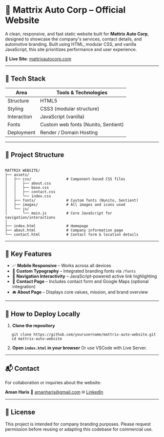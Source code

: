 # 🚗 Mattrix Auto Corp – Official Website

A clean, responsive, and fast static website built for **Mattrix Auto Corp**, designed to showcase the company's services, contact details, and automotive branding. Built using HTML, modular CSS, and vanilla JavaScript, this site prioritizes performance and user experience.

🔗 **Live Site**: [mattrixautocorp.com](https://mattrixautocorp.com/)

---

## 🧰 Tech Stack

| Area        | Tools & Technologies       |
|-------------|----------------------------|
| Structure   | HTML5                      |
| Styling     | CSS3 (modular structure)   |
| Interaction | JavaScript (vanilla)       |
| Fonts       | Custom web fonts (Nunito, Sentient) |
| Deployment  | Render / Domain Hosting    |

---

## 📁 Project Structure

```

MATTRIX WEBSITE/
├── assets/
│   ├── css/                # Component-based CSS files
│   │   ├── about.css
│   │   ├── base.css
│   │   ├── contact.css
│   │   └── index.css
│   ├── fonts/              # Custom fonts (Nunito, Sentient)
│   ├── images/             # All images and icons used
│   └── js/
│       └── main.js         # Core JavaScript for navigation/interactions
│
├── index.html              # Homepage
├── about.html              # Company information page
└── contact.html            # Contact form & location details

````

---

## 🧠 Key Features

- ✅ **Mobile Responsive** – Works across all devices
- 🎨 **Custom Typography** – Integrated branding fonts via `/fonts`
- 🧭 **Navigation Interactivity** – JavaScript-powered active link highlighting
- 📇 **Contact Page** – Includes contact form and Google Maps (optional integration)
- 🚘 **About Page** – Displays core values, mission, and brand overview

---

## 🚀 How to Deploy Locally

1. **Clone the repository**
   
```
   git clone https://github.com/yourusername/mattrix-auto-website.git
   cd mattrix-auto-website
```

2. **Open `index.html` in your browser**
   Or use VSCode with Live Server.

---

## 📬 Contact

For collaboration or inquiries about the website:

**Aman Haris**
📧 [amanharis@gmail.com](mailto:amanharis@gmail.com)
🌐 [LinkedIn](https://linkedin.com/in/amanharis)

---

## 📜 License

This project is intended for company branding purposes. Please request permission before reusing or adapting this codebase for commercial use.
